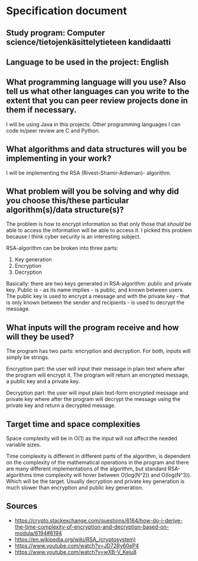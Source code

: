 # Specification document

## Study program: Computer science/tietojenkäsittelytieteen kandidaatti
## Language to be used in the project: English

## What programming language will you use? Also tell us what other languages can you write to the extent that you can peer review projects done in them if necessary.

I will be using Java in this projects. Other programming languages I can code in/peer review are C and Python.

## What algorithms and data structures will you be implementing in your work?

I will be implementing the RSA (Rivest-Shamir-Adleman)- algorithm.

## What problem will you be solving and why did you choose this/these particular algorithm(s)/data structure(s)?

The problem is how to encrypt information so that only those that _should_ be able to access the information will be able to access it. 
I picked this problem because I think cyber security is an interesting subject.

RSA-algorithm can be broken into three parts:

1. Key generation
2. Encryption
3. Decryption

Basically: there are two keys generated in RSA-algorithm: public and private key. Public is - as its name implies - is public, and known between users. 
The public key is used to encrypt a message and with the private key - that is only known between the sender and recipients - is used to decrypt the message.

## What inputs will the program receive and how will they be used?

The program has two parts: encryption and decryption. For both, inputs will simply be strings. 

Encryption part: the user will input their message in plain text where after the program will encrypt it. The program will return an encrypted message, 
a public key and a private key.

Decryption part: the user will input plain text-form encrypted message and private key where after the program will decrypt the message using the private key
and return a decrypted message.

## Target time and space complexities

Space complexity will be in O(1) as the input will not affect the needed variable sizes.

Time complexity is different in different parts of the algorithm, is dependent on the complexity of the mathematical operations in the program
and there are many different implementations of the algorithm, but standard RSA-algorithms time complexity will hover between O(log(N^2)) and O(log(N^3)). 
Which will be the target.
Usually decryption and private key generation is much slower than encryption and public key generation.

## Sources

- https://crypto.stackexchange.com/questions/6164/how-do-i-derive-the-time-complexity-of-encryption-and-decryption-based-on-modula/6194#6194
- https://en.wikipedia.org/wiki/RSA_(cryptosystem)
- https://www.youtube.com/watch?v=JD72Ry60eP4
- https://www.youtube.com/watch?v=wXB-V_Keiu8
